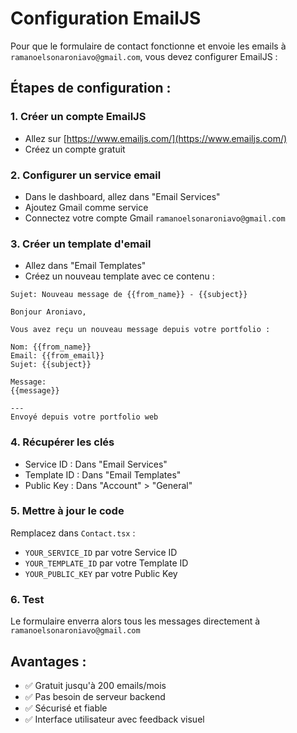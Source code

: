 # Configuration EmailJS

Pour que le formulaire de contact fonctionne et envoie les emails à `ramanoelsonaroniavo@gmail.com`, vous devez configurer EmailJS :

## Étapes de configuration :

### 1. Créer un compte EmailJS
- Allez sur [https://www.emailjs.com/](https://www.emailjs.com/)
- Créez un compte gratuit

### 2. Configurer un service email
- Dans le dashboard, allez dans "Email Services"
- Ajoutez Gmail comme service
- Connectez votre compte Gmail `ramanoelsonaroniavo@gmail.com`

### 3. Créer un template d'email
- Allez dans "Email Templates"
- Créez un nouveau template avec ce contenu :

```
Sujet: Nouveau message de {{from_name}} - {{subject}}

Bonjour Aroniavo,

Vous avez reçu un nouveau message depuis votre portfolio :

Nom: {{from_name}}
Email: {{from_email}}
Sujet: {{subject}}

Message:
{{message}}

---
Envoyé depuis votre portfolio web
```

### 4. Récupérer les clés
- Service ID : Dans "Email Services"
- Template ID : Dans "Email Templates" 
- Public Key : Dans "Account" > "General"

### 5. Mettre à jour le code
Remplacez dans `Contact.tsx` :
- `YOUR_SERVICE_ID` par votre Service ID
- `YOUR_TEMPLATE_ID` par votre Template ID  
- `YOUR_PUBLIC_KEY` par votre Public Key

### 6. Test
Le formulaire enverra alors tous les messages directement à `ramanoelsonaroniavo@gmail.com`

## Avantages :
- ✅ Gratuit jusqu'à 200 emails/mois
- ✅ Pas besoin de serveur backend
- ✅ Sécurisé et fiable
- ✅ Interface utilisateur avec feedback visuel